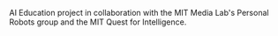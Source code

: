 AI Education project in collaboration with the MIT Media Lab's Personal Robots group and the MIT Quest for Intelligence.
